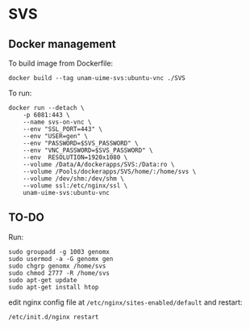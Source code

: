 # SVS

## Docker management

To build image from Dockerfile:

    docker build --tag unam-uime-svs:ubuntu-vnc ./SVS

To run:

    docker run --detach \
        -p 6081:443 \
        --name svs-on-vnc \
        --env "SSL_PORT=443" \
        --env "USER=gen" \
        --env "PASSWORD=$SVS_PASSWORD" \
        --env "VNC_PASSWORD=$SVS_PASSWORD" \
        --env  RESOLUTION=1920x1080 \
        --volume /Data/A/dockerapps/SVS:/Data:ro \
        --volume /Pools/dockerapps/SVS/home/:/home/svs \
        --volume /dev/shm:/dev/shm \
        --volume ssl:/etc/nginx/ssl \
        unam-uime-svs:ubuntu-vnc

## TO-DO

Run:

    sudo groupadd -g 1003 genomx
    sudo usermod -a -G genomx gen
    sudo chgrp genomx /home/svs
    sudo chmod 2777 -R /home/svs
    sudo apt-get update
    sudo apt-get install htop

edit nginx config file at `/etc/nginx/sites-enabled/default` and restart:

    /etc/init.d/nginx restart